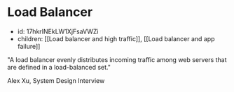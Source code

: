 # Load Balancer
* id: 17hkrINEkLW1XjFsaVWZi
* children: [[Load balancer and high traffic]], [[Load balancer and app failure]]

"A load balancer evenly distributes incoming traffic among web servers that are defined in a load-balanced set."

Alex Xu, System Design Interview